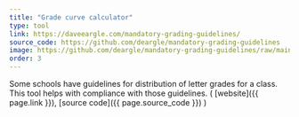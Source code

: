 ```yaml
---
title: "Grade curve calculator"
type: tool
link: https://daveeargle.com/mandatory-grading-guidelines/
source_code: https://github.com/deargle/mandatory-grading-guidelines
image: https://github.com/deargle/mandatory-grading-guidelines/raw/main/thumbnail.png
order: 3
---
```


Some schools have guidelines for distribution of letter grades for a class.
This tool helps with compliance with those guidelines.
( [website]({{ page.link }}), [source code]({{ page.source_code }}) )
